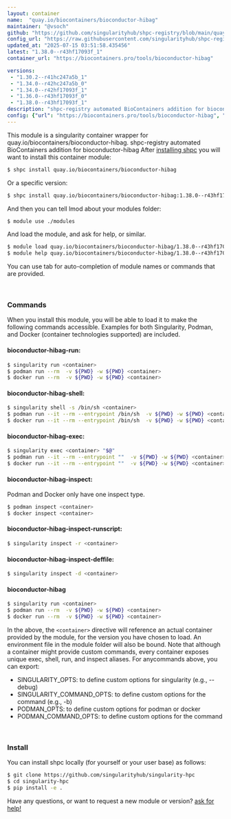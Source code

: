 ```yaml
---
layout: container
name:  "quay.io/biocontainers/bioconductor-hibag"
maintainer: "@vsoch"
github: "https://github.com/singularityhub/shpc-registry/blob/main/quay.io/biocontainers/bioconductor-hibag/container.yaml"
config_url: "https://raw.githubusercontent.com/singularityhub/shpc-registry/main/quay.io/biocontainers/bioconductor-hibag/container.yaml"
updated_at: "2025-07-15 03:51:58.435456"
latest: "1.38.0--r43hf17093f_1"
container_url: "https://biocontainers.pro/tools/bioconductor-hibag"

versions:
 - "1.30.2--r41hc247a5b_1"
 - "1.34.0--r42hc247a5b_0"
 - "1.34.0--r42hf17093f_1"
 - "1.36.0--r43hf17093f_0"
 - "1.38.0--r43hf17093f_1"
description: "shpc-registry automated BioContainers addition for bioconductor-hibag"
config: {"url": "https://biocontainers.pro/tools/bioconductor-hibag", "maintainer": "@vsoch", "description": "shpc-registry automated BioContainers addition for bioconductor-hibag", "latest": {"1.38.0--r43hf17093f_1": "sha256:072e0d99731905d09abe0f56bfec95e845a89f11ff3ef926bc0d4566e60a6de1"}, "tags": {"1.30.2--r41hc247a5b_1": "sha256:e2e12ff1310b8eb2c970ac4b79cb6c2d0d2e6b742dacf24ea5b7a86c8a109399", "1.34.0--r42hc247a5b_0": "sha256:bfd7af199c9f353f0dc52b8027bbe141662b6393f3c66307555d85c300bb0d0b", "1.34.0--r42hf17093f_1": "sha256:e54106bf9f031f2ba215f7b9d6bcd34ba86382c5c41eb5ff18da3984c4713eff", "1.36.0--r43hf17093f_0": "sha256:c55d827925cbebd7e2cae431dcbc1305a4d65a02f9341fc1836d9fa958ab91a4", "1.38.0--r43hf17093f_1": "sha256:072e0d99731905d09abe0f56bfec95e845a89f11ff3ef926bc0d4566e60a6de1"}, "docker": "quay.io/biocontainers/bioconductor-hibag"}
---
```


This module is a singularity container wrapper for quay.io/biocontainers/bioconductor-hibag.
shpc-registry automated BioContainers addition for bioconductor-hibag
After [installing shpc](#install) you will want to install this container module:


```bash
$ shpc install quay.io/biocontainers/bioconductor-hibag
```

Or a specific version:

```bash
$ shpc install quay.io/biocontainers/bioconductor-hibag:1.38.0--r43hf17093f_1
```

And then you can tell lmod about your modules folder:

```bash
$ module use ./modules
```

And load the module, and ask for help, or similar.

```bash
$ module load quay.io/biocontainers/bioconductor-hibag/1.38.0--r43hf17093f_1
$ module help quay.io/biocontainers/bioconductor-hibag/1.38.0--r43hf17093f_1
```

You can use tab for auto-completion of module names or commands that are provided.

<br>

### Commands

When you install this module, you will be able to load it to make the following commands accessible.
Examples for both Singularity, Podman, and Docker (container technologies supported) are included.

#### bioconductor-hibag-run:

```bash
$ singularity run <container>
$ podman run --rm  -v ${PWD} -w ${PWD} <container>
$ docker run --rm  -v ${PWD} -w ${PWD} <container>
```

#### bioconductor-hibag-shell:

```bash
$ singularity shell -s /bin/sh <container>
$ podman run --it --rm --entrypoint /bin/sh  -v ${PWD} -w ${PWD} <container>
$ docker run --it --rm --entrypoint /bin/sh  -v ${PWD} -w ${PWD} <container>
```

#### bioconductor-hibag-exec:

```bash
$ singularity exec <container> "$@"
$ podman run --it --rm --entrypoint ""  -v ${PWD} -w ${PWD} <container> "$@"
$ docker run --it --rm --entrypoint ""  -v ${PWD} -w ${PWD} <container> "$@"
```

#### bioconductor-hibag-inspect:

Podman and Docker only have one inspect type.

```bash
$ podman inspect <container>
$ docker inspect <container>
```

#### bioconductor-hibag-inspect-runscript:

```bash
$ singularity inspect -r <container>
```

#### bioconductor-hibag-inspect-deffile:

```bash
$ singularity inspect -d <container>
```



#### bioconductor-hibag

```bash
$ singularity run <container>
$ podman run --rm  -v ${PWD} -w ${PWD} <container>
$ docker run --rm  -v ${PWD} -w ${PWD} <container>
```


In the above, the `<container>` directive will reference an actual container provided
by the module, for the version you have chosen to load. An environment file in the
module folder will also be bound. Note that although a container
might provide custom commands, every container exposes unique exec, shell, run, and
inspect aliases. For anycommands above, you can export:

 - SINGULARITY_OPTS: to define custom options for singularity (e.g., --debug)
 - SINGULARITY_COMMAND_OPTS: to define custom options for the command (e.g., -b)
 - PODMAN_OPTS: to define custom options for podman or docker
 - PODMAN_COMMAND_OPTS: to define custom options for the command

<br>

### Install

You can install shpc locally (for yourself or your user base) as follows:

```bash
$ git clone https://github.com/singularityhub/singularity-hpc
$ cd singularity-hpc
$ pip install -e .
```

Have any questions, or want to request a new module or version? [ask for help!](https://github.com/singularityhub/singularity-hpc/issues)